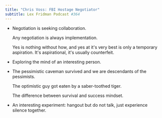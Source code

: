 ```yaml
---
title: "Chris Voss: FBI Hostage Negotiator"
subtitle: Lex Fridman Podcast #364
---
```


- Negotiation is seeking collaboration.

  Any negotiation is always implementation.

  Yes is nothing without how, and yes at it's very best is only a
  temporary aspiration.  It's aspirational, it's usually counterfeit.

- Exploring the mind of an interesting person.

- The pessimistic caveman survived and we are descendants of the
  pessimists.

  The optimistic guy got eaten by a saber-toothed tiger.

  The difference between survival and success mindset.

- An interesting experiment: hangout but do not talk, just experience
  silence together.
